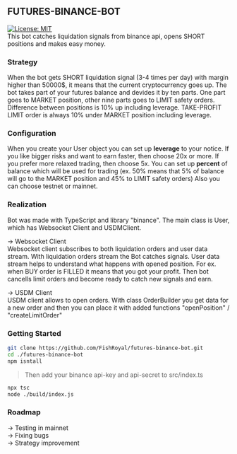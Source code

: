 ## FUTURES-BINANCE-BOT   
[![License: MIT](https://img.shields.io/badge/License-MIT-yellow.svg)](https://opensource.org/licenses/MIT)   
This bot catches liquidation signals from binance api, opens SHORT positions and makes easy money.
### Strategy
When the bot gets SHORT liquidation signal (3-4 times per day) with margin higher than 50000$, it means that the current cryptocurrency goes up.
The bot takes part of your futures balance and devides it by ten parts. One part goes to MARKET
position, other nine parts goes to LIMIT safety orders.
Difference between positions is 10% up including leverage. TAKE-PROFIT LIMIT order is always 10% under MARKET position including leverage.
### Configuration
When you create your User object you can set up **leverage** to your notice. If you like bigger risks and want to earn faster, then choose 20x or more.
If you prefer more relaxed trading, then choose 5x.
You can set up **percent** of balance which will be used for trading (ex. 50% means that 5% of balance will go to the MARKET position and 45% to LIMIT safety
orders)
Also you can choose testnet or mainnet.
### Realization
Bot was made with TypeScript and library "binance". The main class is User, which has Websocket Client and USDMClient.   
   
-> Websocket Client   
Websocket client subscribes to both liquidation orders and user data stream. With liquidation orders stream the Bot catches signals. User data stream helps to
understand what happens with opened position. For ex. when BUY order is FILLED it means that you got your profit. Then bot cancells limit orders and
become ready to catch new signals and earn.   
   
-> USDM Client   
USDM client allows to open orders. With class OrderBuilder you get data for a new order and then you can place it with added functions "openPosition" / 
"createLimitOrder"   
### Getting Started   
```bash
git clone https://github.com/FishRoyal/futures-binance-bot.git
cd ./futures-binance-bot
npm isntall
```
> Then add your binance api-key and api-secret to src/index.ts
```bash
npx tsc
node ./build/index.js
```   
### Roadmap   
-> Testing in mainnet   
-> Fixing bugs   
-> Strategy improvement
